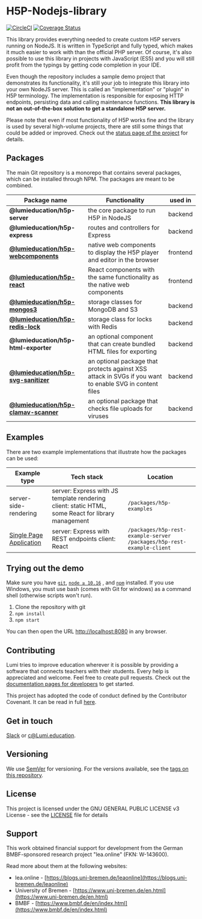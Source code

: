 # H5P-Nodejs-library

[![CircleCI](https://circleci.com/gh/Lumieducation/H5P-Nodejs-library/tree/master.svg?style=svg)](https://circleci.com/gh/Lumieducation/H5P-Nodejs-library/tree/master) [![Coverage Status](https://coveralls.io/repos/github/Lumieducation/H5P-Nodejs-library/badge.svg?branch=release)](https://coveralls.io/github/Lumieducation/H5P-Nodejs-library?branch=release)

This library provides everything needed to create custom H5P servers running on
NodeJS. It is written in TypeScript and fully typed, which makes it much easier
to work with than the official PHP server. Of course, it's also possible to use
this library in projects with JavaScript (ES5) and you will still profit from
the typings by getting code completion in your IDE.

Even though the repository includes a sample demo project that demonstrates its
functionality, it's still your job to integrate this library into your own
NodeJS server. This is called an "implementation" or "plugin" in H5P
terminology. The implementation is responsible for exposing HTTP endpoints,
persisting data and calling maintenance functions. **This library is not an
out-of-the-box solution to get a standalone H5P server.**

Please note that even if most functionality of H5P works fine and the library is
used by several high-volume projects, there are still some things that could be
added or improved. Check out the [status page of the
project](/docs/development/status.md) for details.

## Packages

The main Git repository is a monorepo that contains several packages, which can
be installed through NPM. The packages are meant to be combined.

| Package name                                                                  | Functionality                                                                                           | used in  |
| ----------------------------------------------------------------------------- | ------------------------------------------------------------------------------------------------------- | -------- |
| **@lumieducation/h5p-server**                                                 | the core package to run H5P in NodeJS                                                                   | backend  |
| **@lumieducation/h5p-express**                                                | routes and controllers for Express                                                                      | backend  |
| [**@lumieducation/h5p-webcomponents**](/docs/packages/h5p-webcomponents.md)   | native web components to display the H5P player and editor in the browser                               | frontend |
| [**@lumieducation/h5p-react**](/docs/packages/h5p-react.md)                   | React components with the same functionality as the native web components                               | frontend |
| [**@lumieducation/h5p-mongos3**](/docs/packages/h5p-mongos3/)                 | storage classes for MongoDB and S3                                                                      | backend  |
| [**@lumieducation/h5p-redis-lock**](/docs/packages/h5p-redis-lock.md)         | storage class for locks with Redis                                                                      | backend  |
| **@lumieducation/h5p-html-exporter**                                          | an optional component that can create bundled HTML files for exporting                                  | backend  |
| [**@lumieducation/h5p-svg-sanitizer**](/docs/packages/h5p-svg-sanitizer.md)   | an optional package that protects against XSS attack in SVGs if you want to enable SVG in content files | backend  |
| [**@lumieducation/h5p-clamav-scanner**](/docs/packages/h5p-clamav-scanner.md) | an optional package that checks file uploads for viruses                                                | backend  |

## Examples

There are two example implementations that illustrate how the packages can be
used:

| Example type                                       | Tech stack                                                                                        | Location                                                                |
| -------------------------------------------------- | ------------------------------------------------------------------------------------------------- | ----------------------------------------------------------------------- |
| server-side-rendering                              | server: Express with JS template rendering client: static HTML, some React for library management | `/packages/h5p-examples`                                                |
| [Single Page Application](examples/rest/README.md) | server: Express with REST endpoints client: React                                                 | `/packages/h5p-rest-example-server` `/packages/h5p-rest-example-client` |

## Trying out the demo

Make sure you have [`git`](https://git-scm.com/), [`node ≥ 10.16`](https://nodejs.org/)
, and [`npm`](https://www.npmjs.com/get-npm) installed. If you use
Windows, you must use bash (comes with Git for windows) as a command shell
(otherwise scripts won't run).

1. Clone the repository with git
2. `npm install`
3. `npm start`

You can then open the URL [http://localhost:8080](http://localhost:8080) in any
browser.

## Contributing

Lumi tries to improve education wherever it is possible by providing a software
that connects teachers with their students. Every help is appreciated and
welcome. Feel free to create pull requests. Check out the [documentation pages
for developers](/docs/development/getting-started.md) to get started.

This project has adopted the code of conduct defined by the Contributor
Covenant. It can be read in full [here](/code-of-conduct.md).

## Get in touch

[Slack](https://join.slack.com/t/lumi-education/shared_invite/zt-3dcc4gpy-8XxjefFeUHEv89hCMkwmbw)
or [c@Lumi.education](mailto:c@lumi.education).

## Versioning

We use [SemVer](http://semver.org/) for versioning. For the versions available,
see the [tags on this repository](https://github.com/Lumieducation/Lumi/tags).

## License

This project is licensed under the GNU GENERAL PUBLIC LICENSE v3 License - see
the [LICENSE](/LICENSE) file for details

## Support

This work obtained financial support for development from the German BMBF-sponsored research project "lea.online" (FKN: W-143600).

Read more about them at the following websites:

- lea.online - [https://blogs.uni-bremen.de/leaonline](https://blogs.uni-bremen.de/leaonline)
- University of Bremen - [https://www.uni-bremen.de/en.html](https://www.uni-bremen.de/en.html)
- BMBF - [https://www.bmbf.de/en/index.html](https://www.bmbf.de/en/index.html)
